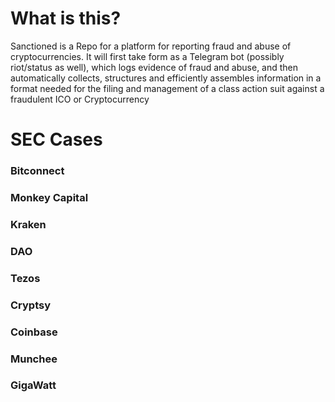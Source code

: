 # What is this?

Sanctioned is a Repo for a platform for reporting fraud and abuse of cryptocurrencies. It will first take form as a Telegram bot (possibly riot/status as well), which logs evidence of fraud and abuse, and then automatically collects, structures and efficiently assembles information in a format needed for the filing and management of a class action suit against a fraudulent ICO or Cryptocurrency

# SEC Cases

### Bitconnect

### Monkey Capital

### Kraken

### DAO

### Tezos

### Cryptsy

### Coinbase

### Munchee

### GigaWatt
